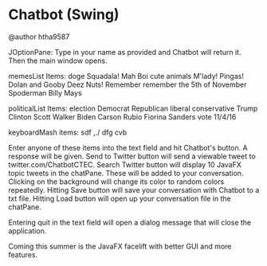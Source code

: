# Chatbot (Swing)

@author htha9587

JOptionPane:
Type in your name as provided and Chatbot will return it.
Then the main window opens.

memesList Items:
doge
Squadala!
Mah Boi
cute animals
M'lady!
Pingas!
Dolan and Gooby
Deez Nuts!
Remember remember the 5th of November
Spoderman
Billy Mays

politicalList Items:
election
Democrat
Republican
liberal
conservative
Trump
Clinton 
Scott Walker
Biden
Carson
Rubio 
Fiorina
Sanders
vote
11/4/16

keyboardMash items:
sdf
,./
dfg
cvb

Enter anyone of these items into the text field and hit Chatbot's button. A response will be given.
Send to Twitter button will send a viewable tweet to twitter.com/ChatbotCTEC.
Search Twitter button will display 10 JavaFX topic tweets in the chatPane.
These will be added to your conversation.
Clicking on the background will change its color to random colors repeatedly.
Hitting Save button will save your conversation with Chatbot to a txt file.
Hitting Load button will open up your conversation file in the chatPane.

Entering quit in the text field will open a dialog message that will close the application.

Coming this summer is the JavaFX facelift with better GUI and more features.

















